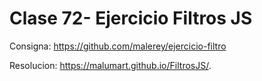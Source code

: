 # Clase 72- Ejercicio Filtros JS

Consigna: https://github.com/malerey/ejercicio-filtro

Resolucion: https://malumart.github.io/FiltrosJS/.
